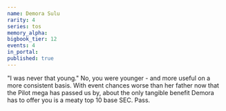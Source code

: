 ```yaml
---
name: Demora Sulu
rarity: 4
series: tos
memory_alpha:
bigbook_tier: 12
events: 4
in_portal:
published: true
---
```


"I was never that young." No, you were younger - and more useful on a more consistent basis. With event chances worse than her father now that the Pilot mega has passed us by, about the only tangible benefit Demora has to offer you is a meaty top 10 base SEC. Pass.
